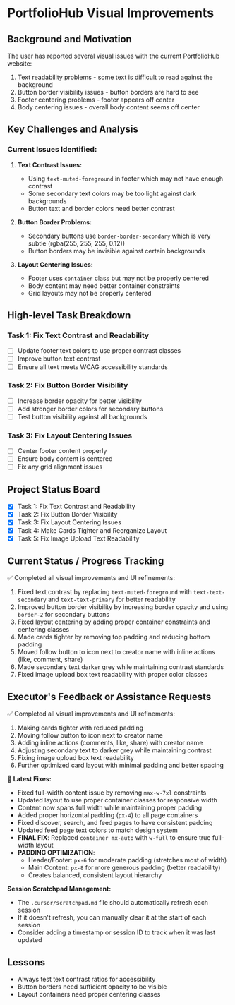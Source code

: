 # PortfolioHub Visual Improvements

## Background and Motivation
The user has reported several visual issues with the current PortfolioHub website:
1. Text readability problems - some text is difficult to read against the background
2. Button border visibility issues - button borders are hard to see
3. Footer centering problems - footer appears off center
4. Body centering issues - overall body content seems off center

## Key Challenges and Analysis

### Current Issues Identified:
1. **Text Contrast Issues:**
   - Using `text-muted-foreground` in footer which may not have enough contrast
   - Some secondary text colors may be too light against dark backgrounds
   - Button text and border colors need better contrast

2. **Button Border Problems:**
   - Secondary buttons use `border-border-secondary` which is very subtle (rgba(255, 255, 255, 0.12))
   - Button borders may be invisible against certain backgrounds

3. **Layout Centering Issues:**
   - Footer uses `container` class but may not be properly centered
   - Body content may need better container constraints
   - Grid layouts may not be properly centered

## High-level Task Breakdown

### Task 1: Fix Text Contrast and Readability
- [ ] Update footer text colors to use proper contrast classes
- [ ] Improve button text contrast
- [ ] Ensure all text meets WCAG accessibility standards

### Task 2: Fix Button Border Visibility
- [ ] Increase border opacity for better visibility
- [ ] Add stronger border colors for secondary buttons
- [ ] Test button visibility against all backgrounds

### Task 3: Fix Layout Centering Issues
- [ ] Center footer content properly
- [ ] Ensure body content is centered
- [ ] Fix any grid alignment issues

## Project Status Board
- [x] Task 1: Fix Text Contrast and Readability
- [x] Task 2: Fix Button Border Visibility  
- [x] Task 3: Fix Layout Centering Issues
- [x] Task 4: Make Cards Tighter and Reorganize Layout
- [x] Task 5: Fix Image Upload Text Readability

## Current Status / Progress Tracking
✅ Completed all visual improvements and UI refinements:
1. Fixed text contrast by replacing `text-muted-foreground` with `text-text-secondary` and `text-text-primary` for better readability
2. Improved button border visibility by increasing border opacity and using `border-2` for secondary buttons
3. Fixed layout centering by adding proper container constraints and centering classes
4. Made cards tighter by removing top padding and reducing bottom padding
5. Moved follow button to icon next to creator name with inline actions (like, comment, share)
6. Made secondary text darker grey while maintaining contrast standards
7. Fixed image upload box text readability with proper color classes

## Executor's Feedback or Assistance Requests
✅ Completed all visual improvements and UI refinements:
1. Making cards tighter with reduced padding
2. Moving follow button to icon next to creator name
3. Adding inline actions (comments, like, share) with creator name
4. Adjusting secondary text to darker grey while maintaining contrast
5. Fixing image upload box text readability
6. Further optimized card layout with minimal padding and better spacing

🔧 **Latest Fixes:**
- Fixed full-width content issue by removing `max-w-7xl` constraints
- Updated layout to use proper container classes for responsive width
- Content now spans full width while maintaining proper padding
- Added proper horizontal padding (`px-4`) to all page containers
- Fixed discover, search, and feed pages to have consistent padding
- Updated feed page text colors to match design system
- **FINAL FIX**: Replaced `container mx-auto` with `w-full` to ensure true full-width layout
- **PADDING OPTIMIZATION**: 
  - Header/Footer: `px-6` for moderate padding (stretches most of width)
  - Main Content: `px-8` for more generous padding (better readability)
  - Creates balanced, consistent layout hierarchy

**Session Scratchpad Management:**
- The `.cursor/scratchpad.md` file should automatically refresh each session
- If it doesn't refresh, you can manually clear it at the start of each session
- Consider adding a timestamp or session ID to track when it was last updated

## Lessons
- Always test text contrast ratios for accessibility
- Button borders need sufficient opacity to be visible
- Layout containers need proper centering classes 